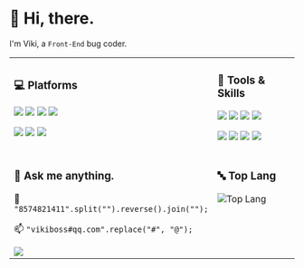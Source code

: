 # 👋 Hi, there.

I'm Viki, a `Front-End` bug coder.

<table width="800px">

<tr>
<td width="50%">
  
### 💻 Platforms

[![](https://img.shields.io/badge/Windows-11-00a8e8?style=flat-square&logo=windows&logoColor=ffffff)](https://www.microsoft.com/zh-cn/windows/windows-11)
[![](https://img.shields.io/badge/iOS-15-blue?style=flat-square&logo=ios&logoColor=ffffff)](https://www.apple.com/ios/ios-15/)
[![](https://img.shields.io/badge/Android-11-30d780?style=flat-square&logo=android&logoColor=ffffff)](https://www.android.com/android-11/)
[![](https://img.shields.io/badge/Linux-Arch-f7a326?style=flat-square&logo=arch-linux&logoColor=ffffff)](https://archlinux.org/)

[![](https://img.shields.io/badge/Lenovo/Xiaoxin-Pro%2013-e52928?style=flat-square&logo=lenovo&logoColor=ffffff)](https://s.lenovo.com.cn/search/?cat=293-294-296-1525)
[![](https://img.shields.io/badge/iPhone-SE2-ffffff?style=flat-square&logo=apple&logoColor=ffffff)](https://www.apple.com.cn/iphone-se/)
[![](https://img.shields.io/badge/Xiaomi-9%20SE-ff6700?style=flat-square&logo=xiaomi&logoColor=ffffff)](http://www.mi.com/mi9se)

</td>
<td width="50%">

### 🔧 Tools & Skills

[![](https://img.shields.io/badge/-Visual%20Studio%20Code-1d89d2?style=flat-square&logo=visual-studio-code&logoColor=ffffff)](https://code.visualstudio.com/)
[![](https://img.shields.io/badge/-Windows%20Terminal-333333?style=flat-square&logo=WindowsTerminal&logoColor=ffffff)](https://www.microsoft.com/zh-cn/p/windows-terminal/9n0dx20hk701)
[![](https://img.shields.io/badge/-Goole%20Chrome-4c8bf4?style=flat-square&logo=GoogleChrome&logoColor=ffffff)](https://google.cn/chrome/)
[![](https://img.shields.io/badge/-Termux-000000?style=flat-square&logo=WindowsTerminal&logoColor=ffffff)](https://termux.com/)

[![](https://img.shields.io/badge/-JavaScript-f7a326?style=flat-square&logo=javascript&logoColor=ffffff)](https://www.ecma-international.org/)
[![](https://img.shields.io/badge/-React-33aaff?style=flat-square&logo=react&logoColor=ffffff)](https://reactjs.org/)
[![](https://img.shields.io/badge/-Node.js-43853d?style=flat-square&logo=node.js&logoColor=ffffff)](https://nodejs.org/)
[![](https://img.shields.io/badge/-TypeScript-007acc?style=flat-square&logo=typescript&logoColor=white)](https://www.typescriptlang.org/)

</td>
</tr>

<tr>
<td width="50%" valign="top">

### 💬 Ask me anything.

🐧 `"8574821411".split("").reverse().join("");`

📫 `"vikiboss#qq.com".replace("#", "@");`

<img src="https://profile-counter.glitch.me/vikiboss/count.svg" />

</td>
<td width="50%" valign="top">

### 🔤 Top Lang

![Top Lang](https://github-readme-stats.vercel.app/api/top-langs/?username=vikiboss&layout=compact)

</td>
</tr>

</table>

